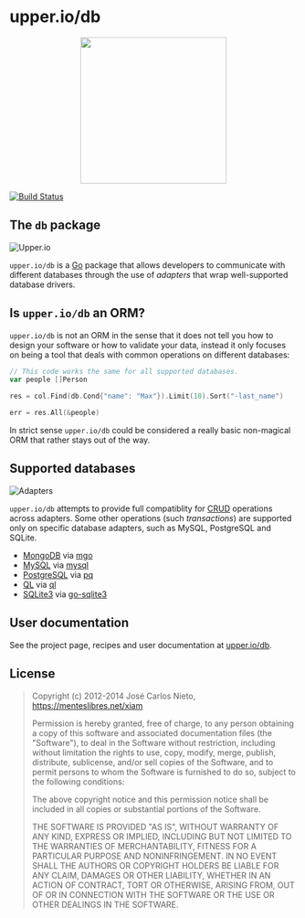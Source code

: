 # upper.io/db

<center>
<img src="https://upper.io/images/icon.svg" width="256" />
</center>

[![Build Status](https://travis-ci.org/upper/db.v1.svg?branch=master)](https://travis-ci.org/upper/db.v1)

## The `db` package

![Upper.io](https://upper.io/db/res/general.png)

`upper.io/db` is a [Go][2] package that allows developers to communicate with
different databases through the use of *adapters* that wrap well-supported
database drivers.

## Is `upper.io/db` an ORM?

`upper.io/db` is not an ORM in the sense that it does not tell you how to
design your software or how to validate your data, instead it only focuses on
being a tool that deals with common operations on different databases:

```go
// This code works the same for all supported databases.
var people []Person

res = col.Find(db.Cond{"name": "Max"}).Limit(10).Sort("-last_name")

err = res.All(&people)
```

In strict sense `upper.io/db` could be considered a really basic non-magical
ORM that rather stays out of the way.

## Supported databases

![Adapters](https://upper.io/db/res/adapters.png)

`upper.io/db` attempts to provide full compatiblity for [CRUD][2] operations
across adapters. Some other operations (such *transactions*) are supported only
on specific database adapters, such as MySQL, PostgreSQL and SQLite.

* [MongoDB](https://upper.io/db/mongo) via [mgo](http://godoc.org/labix.org/v2/mgo)
* [MySQL](https://upper.io/db/mysql) via [mysql](https://github.com/go-sql-driver/mysql)
* [PostgreSQL](https://upper.io/db/postgresql) via [pq](https://github.com/lib/pq)
* [QL](https://upper.io/db/ql) via [ql](https://github.com/cznic/ql)
* [SQLite3](https://upper.io/db/sqlite) via [go-sqlite3](https://github.com/mattn/go-sqlite3)

## User documentation

See the project page, recipes and user documentation at [upper.io/db][1].

## License

> Copyright (c) 2012-2014 José Carlos Nieto, https://menteslibres.net/xiam
>
> Permission is hereby granted, free of charge, to any person obtaining
> a copy of this software and associated documentation files (the
> "Software"), to deal in the Software without restriction, including
> without limitation the rights to use, copy, modify, merge, publish,
> distribute, sublicense, and/or sell copies of the Software, and to
> permit persons to whom the Software is furnished to do so, subject to
> the following conditions:
>
> The above copyright notice and this permission notice shall be
> included in all copies or substantial portions of the Software.
>
> THE SOFTWARE IS PROVIDED "AS IS", WITHOUT WARRANTY OF ANY KIND,
> EXPRESS OR IMPLIED, INCLUDING BUT NOT LIMITED TO THE WARRANTIES OF
> MERCHANTABILITY, FITNESS FOR A PARTICULAR PURPOSE AND
> NONINFRINGEMENT. IN NO EVENT SHALL THE AUTHORS OR COPYRIGHT HOLDERS BE
> LIABLE FOR ANY CLAIM, DAMAGES OR OTHER LIABILITY, WHETHER IN AN ACTION
> OF CONTRACT, TORT OR OTHERWISE, ARISING FROM, OUT OF OR IN CONNECTION
> WITH THE SOFTWARE OR THE USE OR OTHER DEALINGS IN THE SOFTWARE.

[1]: https://upper.io/db
[2]: http://golang.org
[3]: http://en.wikipedia.org/wiki/Create,_read,_update_and_delete
